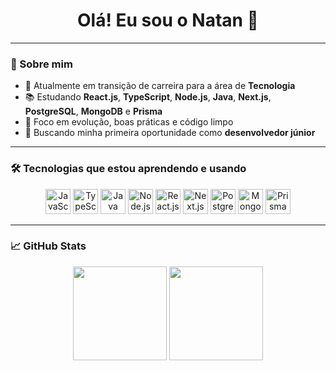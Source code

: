 <h1 align="center">Olá! Eu sou o Natan 👋</h1>

---

### 🚀 Sobre mim

- 💼 Atualmente em transição de carreira para a área de **Tecnologia**  
- 📚 Estudando **React.js**, **TypeScript**, **Node.js**, **Java**, **Next.js**, **PostgreSQL**, **MongoDB** e **Prisma**
- 🧠 Foco em evolução, boas práticas e código limpo
- 🎯 Buscando minha primeira oportunidade como **desenvolvedor júnior**

---

### 🛠️ Tecnologias que estou aprendendo e usando

<div align="center">
  <img src="https://cdn.jsdelivr.net/gh/devicons/devicon/icons/javascript/javascript-original.svg" height="40" alt="JavaScript" />
  <img src="https://cdn.jsdelivr.net/gh/devicons/devicon/icons/typescript/typescript-original.svg" height="40" alt="TypeScript" />
  <img src="https://cdn.jsdelivr.net/gh/devicons/devicon/icons/java/java-original.svg" height="40" alt="Java" />
  <img src="https://cdn.jsdelivr.net/gh/devicons/devicon/icons/nodejs/nodejs-original.svg" height="40" alt="Node.js" />
  <img src="https://cdn.jsdelivr.net/gh/devicons/devicon/icons/react/react-original.svg" height="40" alt="React.js" />
  <img src="https://cdn.jsdelivr.net/gh/devicons/devicon/icons/nextjs/nextjs-original.svg" height="40" alt="Next.js" />
  <img src="https://cdn.jsdelivr.net/gh/devicons/devicon/icons/postgresql/postgresql-original.svg" height="40" alt="PostgreSQL" />
  <img src="https://cdn.jsdelivr.net/gh/devicons/devicon/icons/mongodb/mongodb-original.svg" height="40" alt="MongoDB" />
  <img src="https://cdn.jsdelivr.net/gh/devicons/devicon/icons/prisma/prisma-original.svg" height="40" alt="Prisma" />
</div>

---

### 📈 GitHub Stats

<div align="center">
  <img height="150em" src="https://github-readme-stats.vercel.app/api?username=natancorcovia&show_icons=true&theme=react&count_private=true"/>
  <img height="150em" src="https://github-readme-stats.vercel.app/api/top-langs/?username=natancorcovia&layout=compact&langs_count=6&theme=react"/>
</div>
